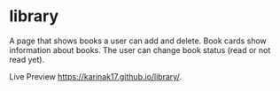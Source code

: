 # library

A page that shows books a user can add and delete. Book cards show information about books. The user can change book status (read or not read yet).

Live Preview https://karinak17.github.io/library/.
